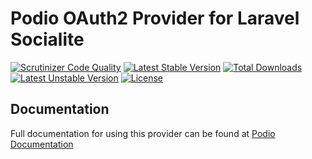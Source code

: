 # Podio OAuth2 Provider for Laravel Socialite

[![Scrutinizer Code Quality](https://img.shields.io/scrutinizer/g/SocialiteProviders/Podio.svg?style=flat-square)](https://scrutinizer-ci.com/g/SocialiteProviders/Podio/?branch=master)
[![Latest Stable Version](https://img.shields.io/packagist/v/socialiteproviders/podio.svg?style=flat-square)](https://packagist.org/packages/socialiteproviders/podio)
[![Total Downloads](https://img.shields.io/packagist/dt/socialiteproviders/podio.svg?style=flat-square)](https://packagist.org/packages/socialiteproviders/podio)
[![Latest Unstable Version](https://img.shields.io/packagist/vpre/socialiteproviders/podio.svg?style=flat-square)](https://packagist.org/packages/socialiteproviders/podio)
[![License](https://img.shields.io/packagist/l/socialiteproviders/podio.svg?style=flat-square)](https://packagist.org/packages/socialiteproviders/podio)

## Documentation

Full documentation for using this provider can be found at [Podio Documentation](http://socialiteproviders.github.io/providers/podio/)
